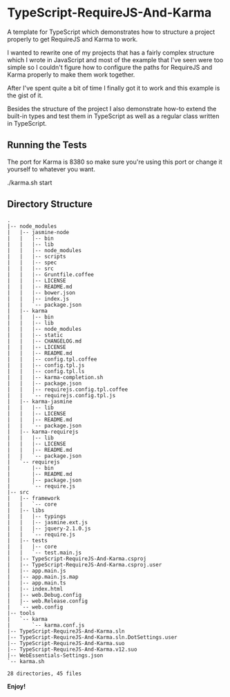 TypeScript-RequireJS-And-Karma
==============================

A template for TypeScript which demonstrates how to structure a project properly to get RequireJS and Karma to work.

I wanted to rewrite one of my projects that has a fairly complex structure which I wrote in JavaScript and most of the example that I've seen were too simple so I couldn't figure how to configure the paths for RequireJS and Karma properly to make them work together.

After I've spent quite a bit of time I finally got it to work and this example is the gist of it.

Besides the structure of the project I also demonstrate how-to extend the built-in types and test them in TypeScript as well as a regular class written in TypeScript.

Running the Tests
-----------------
The port for Karma is 8380 so make sure you're using this port or change it yourself to whatever you want.

./karma.sh start

Directory Structure
-------------------
```
.
|-- node_modules
|   |-- jasmine-node
|   |   |-- bin
|   |   |-- lib
|   |   |-- node_modules
|   |   |-- scripts
|   |   |-- spec
|   |   |-- src
|   |   |-- Gruntfile.coffee
|   |   |-- LICENSE
|   |   |-- README.md
|   |   |-- bower.json
|   |   |-- index.js
|   |   `-- package.json
|   |-- karma
|   |   |-- bin
|   |   |-- lib
|   |   |-- node_modules
|   |   |-- static
|   |   |-- CHANGELOG.md
|   |   |-- LICENSE
|   |   |-- README.md
|   |   |-- config.tpl.coffee
|   |   |-- config.tpl.js
|   |   |-- config.tpl.ls
|   |   |-- karma-completion.sh
|   |   |-- package.json
|   |   |-- requirejs.config.tpl.coffee
|   |   `-- requirejs.config.tpl.js
|   |-- karma-jasmine
|   |   |-- lib
|   |   |-- LICENSE
|   |   |-- README.md
|   |   `-- package.json
|   |-- karma-requirejs
|   |   |-- lib
|   |   |-- LICENSE
|   |   |-- README.md
|   |   `-- package.json
|   `-- requirejs
|       |-- bin
|       |-- README.md
|       |-- package.json
|       `-- require.js
|-- src
|   |-- framework
|   |   `-- core
|   |-- libs
|   |   |-- typings
|   |   |-- jasmine.ext.js
|   |   |-- jquery-2.1.0.js
|   |   `-- require.js
|   |-- tests
|   |   |-- core
|   |   `-- test.main.js
|   |-- TypeScript-RequireJS-And-Karma.csproj
|   |-- TypeScript-RequireJS-And-Karma.csproj.user
|   |-- app.main.js
|   |-- app.main.js.map
|   |-- app.main.ts
|   |-- index.html
|   |-- web.Debug.config
|   |-- web.Release.config
|   `-- web.config
|-- tools
|   `-- karma
|       `-- karma.conf.js
|-- TypeScript-RequireJS-And-Karma.sln
|-- TypeScript-RequireJS-And-Karma.sln.DotSettings.user
|-- TypeScript-RequireJS-And-Karma.suo
|-- TypeScript-RequireJS-And-Karma.v12.suo
|-- WebEssentials-Settings.json
`-- karma.sh

28 directories, 45 files
```

**Enjoy!**
